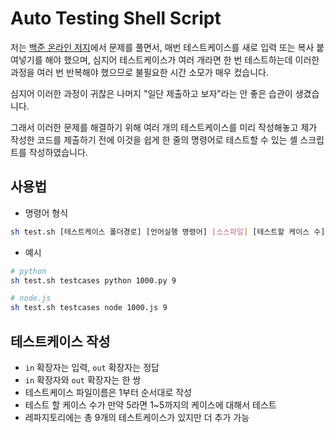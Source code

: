 # Auto Testing Shell Script

저는 [백준 온라인 저지](https://www.acmicpc.net/)에서 문제를 풀면서, 매번 테스트케이스를 새로 입력 또는 복사 붙여넣기를 해야 했으며, 심지어 테스트케이스가 여러 개라면 한 번 테스트하는데 이러한 과정을 여러 번 반복해야 했으므로 불필요한 시간 소모가 매우 컸습니다.

심지어 이러한 과정이 귀찮은 나머지 "일단 제출하고 보자"라는 안 좋은 습관이 생겼습니다.

그래서 이러한 문제를 해결하기 위해 여러 개의 테스트케이스를 미리 작성해놓고 제가 작성한 코드를 제출하기 전에 이것을 쉽게 한 줄의 명령어로 테스트할 수 있는 셸 스크립트를 작성하였습니다.

## 사용법

- 명령어 형식

```sh
sh test.sh [테스트케이스 폴더경로] [언어실행 명령어] [소스파일] [테스트할 케이스 수]
```

- 예시

```sh
# python
sh test.sh testcases python 1000.py 9

# node.js
sh test.sh testcases node 1000.js 9
```

## 테스트케이스 작성

- `in` 확장자는 입력, `out` 확장자는 정답
- `in` 확장자와 `out` 확장자는 한 쌍
- 테스트케이스 파일이름은 1부터 순서대로 작성
- 테스트 할 케이스 수가 만약 5라면 1~5까지의 케이스에 대해서 테스트
- 레파지토리에는 총 9개의 테스트케이스가 있지만 더 추가 가능
